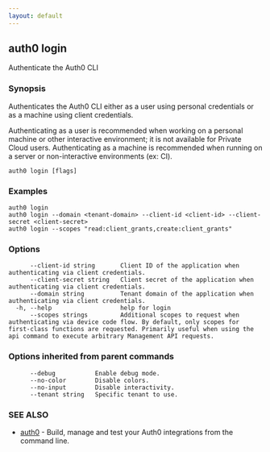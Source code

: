 ```yaml
---
layout: default
---
```

## auth0 login

Authenticate the Auth0 CLI

### Synopsis

Authenticates the Auth0 CLI either as a user using personal credentials or as a machine using client credentials.

Authenticating as a user is recommended when working on a personal machine or other interactive environment; it is not available for Private Cloud users. Authenticating as a machine is recommended when running on a server or non-interactive environments (ex: CI). 

```
auth0 login [flags]
```

### Examples

```
auth0 login
auth0 login --domain <tenant-domain> --client-id <client-id> --client-secret <client-secret>
auth0 login --scopes "read:client_grants,create:client_grants"
```

### Options

```
      --client-id string       Client ID of the application when authenticating via client credentials.
      --client-secret string   Client secret of the application when authenticating via client credentials.
      --domain string          Tenant domain of the application when authenticating via client credentials.
  -h, --help                   help for login
      --scopes strings         Additional scopes to request when authenticating via device code flow. By default, only scopes for first-class functions are requested. Primarily useful when using the api command to execute arbitrary Management API requests.
```

### Options inherited from parent commands

```
      --debug           Enable debug mode.
      --no-color        Disable colors.
      --no-input        Disable interactivity.
      --tenant string   Specific tenant to use.
```

### SEE ALSO

* [auth0](/auth0-cli/)	 - Build, manage and test your Auth0 integrations from the command line.


